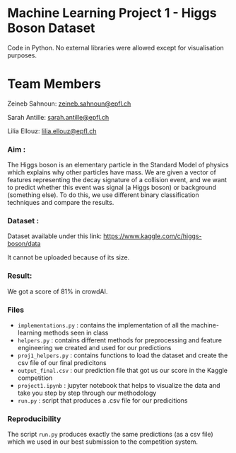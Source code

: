 # Machine Learning Project 1 - Higgs Boson Dataset
Code in Python. No external libraries were allowed except for visualisation purposes.

# Team Members

Zeineb Sahnoun: zeineb.sahnoun@epfl.ch

Sarah Antille: sarah.antille@epfl.ch

Lilia Ellouz: lilia.ellouz@epfl.ch

### Aim :
The Higgs boson is an elementary particle in the Standard Model of physics which explains why other particles have mass.
We are given a vector of features representing the decay signature of a collision event, and we want to predict whether this event was signal (a Higgs boson) or background (something else). 
To do this, we use different binary classification techniques and compare the results.

### Dataset :
Dataset available under this link: https://www.kaggle.com/c/higgs-boson/data 

It cannot be uploaded because of its size.

### Result:
We got a score of 81% in crowdAI.

### Files
- `implementations.py` : contains the implementation of all the machine-learning methods seen in class
- `helpers.py` : contains different methods for preprocessing and feature engineering we created and used for our predictions
- `proj1_helpers.py` : contains functions to load the dataset and create the csv file of our final predicitons
- `output_final.csv` : our prediction file that got us our score in the Kaggle competition
- `project1.ipynb` : jupyter notebook that helps to visualize the data and take you step by step through our methodology
- `run.py` : script that produces a .csv file for our predicitions

### Reproducibility
The script `run.py` produces exactly the same predictions (as a csv file) which we used in our best submission to the competition system.
